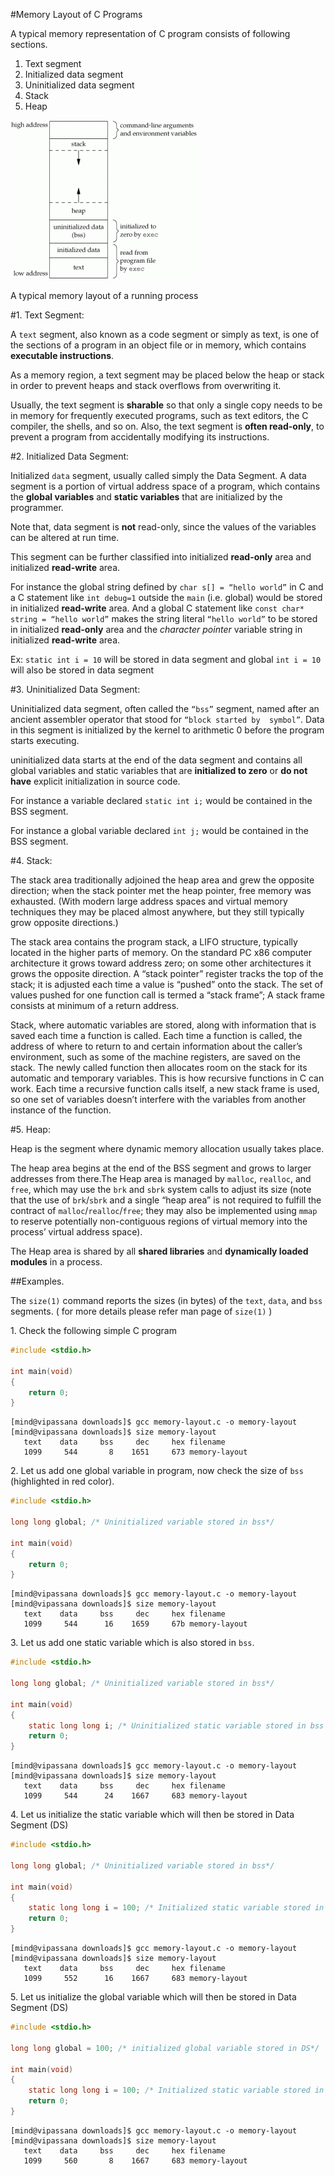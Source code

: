 #Memory Layout of C Programs

A typical memory representation of C program consists of following 
sections.

1. Text segment
2. Initialized data segment
3. Uninitialized data segment
4. Stack
5. Heap

![](/pwn/images/Memory-Layout-300x255.gif)

A typical memory layout of a running process

#1. Text Segment:

A `text` segment, also known as a code segment or simply as text, is 
one of the sections of a program in an object file or in memory, which 
contains **executable instructions**.

As a memory region, a text segment may be placed below the heap or 
stack in order to prevent heaps and stack overflows from overwriting 
it.

Usually, the text segment is **sharable** so that only a single copy 
needs to be in memory for frequently executed programs, such as text 
editors, the C compiler, the shells, and so on. Also, the text segment 
is **often read-only**, to prevent a program from accidentally 
modifying its instructions.

#2. Initialized Data Segment:

Initialized `data` segment, usually called simply the Data Segment. A 
data segment is a portion of virtual address space of a program, which 
contains the **global variables** and **static variables** that are 
initialized by the programmer.

Note that, data segment is **not** read-only, since the values of the 
variables can be altered at run time.

This segment can be further classified into initialized **read-only** 
area and initialized **read-write** area.

For instance the global string defined by `char s[] = “hello world”` in
C and a C statement like `int debug=1` outside the `main` (i.e. global)
would be stored in initialized **read-write** area. And a global C 
statement like `const char* string = “hello world”` makes the string 
literal `“hello world”` to be stored in initialized **read-only** area 
and the *character pointer* variable string in initialized 
**read-write** area.

Ex: `static int i = 10` will be stored in data segment and global 
`int i = 10` will also be stored in data segment

#3. Uninitialized Data Segment:

Uninitialized data segment, often called the `“bss”` segment, named 
after an ancient assembler operator that stood for `“block started by 
symbol”`. Data in this segment is initialized by the kernel to 
arithmetic 0 before the program starts executing.

uninitialized data starts at the end of the data segment and contains 
all global variables and static variables that are **initialized to 
zero** or **do not have** explicit initialization in source code.

For instance a variable declared `static int i;` would be contained in 
the BSS segment.

For instance a global variable declared `int j;` would be contained in 
the BSS segment.

#4. Stack:

The stack area traditionally adjoined the heap area and grew the 
opposite direction; when the stack pointer met the heap pointer, free 
memory was exhausted. (With modern large address spaces and virtual 
memory techniques they may be placed almost anywhere, but they still 
typically grow opposite directions.)

The stack area contains the program stack, a LIFO structure, typically 
located in the higher parts of memory. On the standard PC x86 computer 
architecture it grows toward address zero; on some other architectures 
it grows the opposite direction. A “stack pointer” register tracks the 
top of the stack; it is adjusted each time a value is “pushed” onto the
stack. The set of values pushed for one function call is termed a 
“stack frame”; A stack frame consists at minimum of a return address.

Stack, where automatic variables are stored, along with information 
that is saved each time a function is called. Each time a function is 
called, the address of where to return to and certain information 
about the caller’s environment, such as some of the machine registers,
are saved on the stack. The newly called function then allocates room 
on the stack for its automatic and temporary variables. This is how 
recursive functions in C can work. Each time a recursive function 
calls itself, a new stack frame is used, so one set of variables 
doesn’t interfere with the variables from another instance of the 
function.

#5. Heap:

Heap is the segment where dynamic memory allocation usually takes 
place.

The heap area begins at the end of the BSS segment and grows to larger
addresses from there.The Heap area is managed by `malloc`, `realloc`, 
and `free`, which may use the `brk` and `sbrk` system calls to adjust 
its size (note that the use of `brk`/`sbrk` and a single “heap area” 
is not required to fulfill the contract of `malloc`/`realloc`/`free`; 
they may also be implemented using `mmap` to reserve potentially 
non-contiguous regions of virtual memory into the process’ virtual 
address space). 

The Heap area is shared by all **shared libraries** and **dynamically 
loaded modules** in a process.

##Examples.

The `size(1)` command reports the sizes (in bytes) of the `text`, 
`data`, and `bss` segments. ( for more details please refer man page 
of `size(1)` )

1\. Check the following simple C program

```c
#include <stdio.h>
 
int main(void)
{
	return 0;
}
```

```
[mind@vipassana downloads]$ gcc memory-layout.c -o memory-layout
[mind@vipassana downloads]$ size memory-layout
   text    data     bss     dec     hex filename
   1099     544       8    1651     673 memory-layout
```

2\. Let us add one global variable in program, now check the size of 
`bss` (highlighted in red color).

```c
#include <stdio.h>
 
long long global; /* Uninitialized variable stored in bss*/
  
int main(void)
{
	return 0;
}
```

```
[mind@vipassana downloads]$ gcc memory-layout.c -o memory-layout
[mind@vipassana downloads]$ size memory-layout
   text    data     bss     dec     hex filename
   1099     544      16    1659     67b memory-layout
```

3\. Let us add one static variable which is also stored in `bss`.

```c
#include <stdio.h>
 
long long global; /* Uninitialized variable stored in bss*/
  
int main(void)
{
	static long long i; /* Uninitialized static variable stored in bss */
	return 0;
}
```

```
[mind@vipassana downloads]$ gcc memory-layout.c -o memory-layout
[mind@vipassana downloads]$ size memory-layout
   text    data     bss     dec     hex filename
   1099     544      24    1667     683 memory-layout
```

4\. Let us initialize the static variable which will then be stored in 
Data Segment (DS)

```c
#include <stdio.h>
 
long long global; /* Uninitialized variable stored in bss*/
  
int main(void)
{
	static long long i = 100; /* Initialized static variable stored in DS*/
	return 0;
}
```

```
[mind@vipassana downloads]$ gcc memory-layout.c -o memory-layout
[mind@vipassana downloads]$ size memory-layout
   text    data     bss     dec     hex filename
   1099     552      16    1667     683 memory-layout
```

5\. Let us initialize the global variable which will then be stored in 
Data Segment (DS)

```c
#include <stdio.h>
 
long long global = 100; /* initialized global variable stored in DS*/
  
int main(void)
{
	static long long i = 100; /* Initialized static variable stored in DS*/
	return 0;
}
```

```
[mind@vipassana downloads]$ gcc memory-layout.c -o memory-layout
[mind@vipassana downloads]$ size memory-layout
   text    data     bss     dec     hex filename
   1099     560       8    1667     683 memory-layout
```
